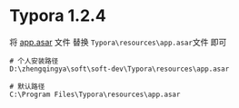 # Typora 1.2.4

将 [app.asar](app.asar) 文件 替换 `Typora\resources\app.asar`文件 即可

```
# 个人安装路径
D:\zhengqingya\soft\soft-dev\Typora\resources\app.asar

# 默认路径
C:\Program Files\Typora\resources\app.asar
```